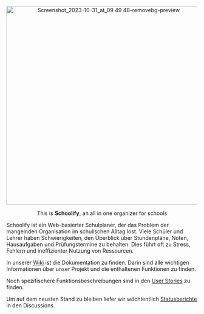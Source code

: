 <p align="center">
  <img width="523" alt="Screenshot_2023-10-31_at_09 49 48-removebg-preview" src="https://github.com/SE-TINF22B2/G2-Schoolify/assets/115155205/43e63c92-0eea-4003-9745-6ae2b8894018">
</p>
<p align="center">This is <b>Schoolify</b>, an all in one organizer for schools</p>

Schoolify ist ein Web-basierter Schulplaner, der das Problem der mangelnden Organisation im schulischen Alltag löst. Viele Schüler und Lehrer haben Schwierigkeiten, den Überblick über Stundenpläne, Noten, Hausaufgaben und Prüfungstermine zu behalten. Dies führt oft zu Stress, Fehlern und ineffizienter Nutzung von Ressourcen.

In unserer [Wiki](https://github.com/SE-TINF22B2/G2-Schoolify/wiki/) ist die Dokumentation zu finden. Darin sind alle wichtigen Informationen über unser Projekt und die enthaltenen Funktionen zu finden. 

Noch spezifischere Funktionsbeschreibungen sind in den [User Stories](https://github.com/SE-TINF22B2/G2-Schoolify/discussions/categories/user-stories) zu finden.

Um auf dem neusten Stand zu bleiben liefer wir wöchtentlich [Statusberichte](https://github.com/SE-TINF22B2/G2-Schoolify/discussions/categories/status-berichte) in den Discussions.

